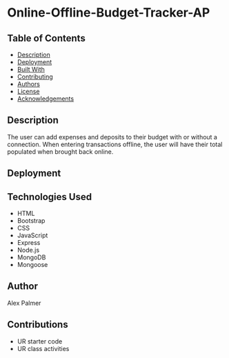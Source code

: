 # Online-Offline-Budget-Tracker-AP

## Table of Contents

* [Description](#description)
* [Deployment](#deployment)
* [Built With](#built-with)
* [Contributing](#contributing)
* [Authors](#authors)
* [License](#license)
* [Acknowledgements](#acknowledgements)

## Description
The user can add expenses and deposits to their budget with or without a connection. When entering transactions offline, the user will have their total populated when brought back online.


## Deployment



## Technologies Used
* HTML
* Bootstrap
* CSS
* JavaScript
* Express
* Node.js
* MongoDB
* Mongoose


## Author
Alex Palmer


## Contributions
* UR starter code
* UR class activities



